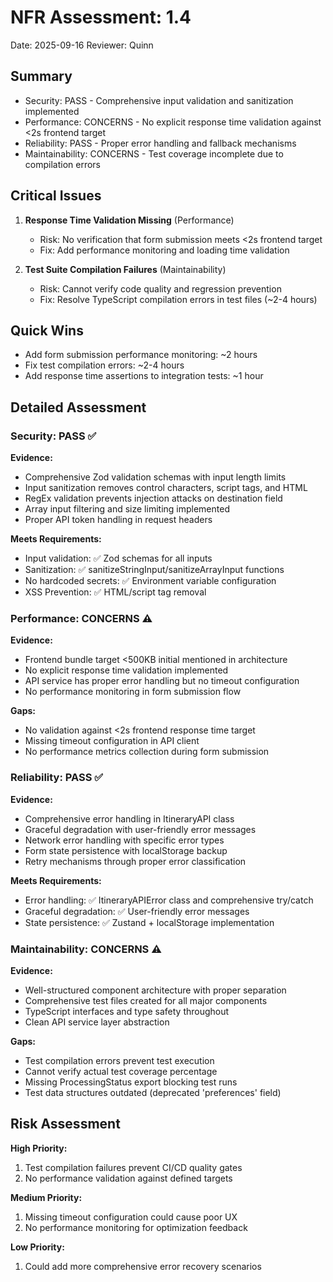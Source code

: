 # NFR Assessment: 1.4

Date: 2025-09-16
Reviewer: Quinn

## Summary

- Security: PASS - Comprehensive input validation and sanitization implemented
- Performance: CONCERNS - No explicit response time validation against <2s frontend target
- Reliability: PASS - Proper error handling and fallback mechanisms
- Maintainability: CONCERNS - Test coverage incomplete due to compilation errors

## Critical Issues

1. **Response Time Validation Missing** (Performance)
   - Risk: No verification that form submission meets <2s frontend target
   - Fix: Add performance monitoring and loading time validation

2. **Test Suite Compilation Failures** (Maintainability)
   - Risk: Cannot verify code quality and regression prevention
   - Fix: Resolve TypeScript compilation errors in test files (~2-4 hours)

## Quick Wins

- Add form submission performance monitoring: ~2 hours
- Fix test compilation errors: ~2-4 hours  
- Add response time assertions to integration tests: ~1 hour

## Detailed Assessment

### Security: PASS ✅
**Evidence:**
- Comprehensive Zod validation schemas with input length limits
- Input sanitization removes control characters, script tags, and HTML
- RegEx validation prevents injection attacks on destination field
- Array input filtering and size limiting implemented
- Proper API token handling in request headers

**Meets Requirements:**
- Input validation: ✅ Zod schemas for all inputs
- Sanitization: ✅ sanitizeStringInput/sanitizeArrayInput functions
- No hardcoded secrets: ✅ Environment variable configuration
- XSS Prevention: ✅ HTML/script tag removal

### Performance: CONCERNS ⚠️
**Evidence:**
- Frontend bundle target <500KB initial mentioned in architecture
- No explicit response time validation implemented
- API service has proper error handling but no timeout configuration
- No performance monitoring in form submission flow

**Gaps:**
- No validation against <2s frontend response time target
- Missing timeout configuration in API client
- No performance metrics collection during form submission

### Reliability: PASS ✅
**Evidence:**
- Comprehensive error handling in ItineraryAPI class
- Graceful degradation with user-friendly error messages
- Network error handling with specific error types
- Form state persistence with localStorage backup
- Retry mechanisms through proper error classification

**Meets Requirements:**
- Error handling: ✅ ItineraryAPIError class and comprehensive try/catch
- Graceful degradation: ✅ User-friendly error messages
- State persistence: ✅ Zustand + localStorage implementation

### Maintainability: CONCERNS ⚠️
**Evidence:**
- Well-structured component architecture with proper separation
- Comprehensive test files created for all major components
- TypeScript interfaces and type safety throughout
- Clean API service layer abstraction

**Gaps:**
- Test compilation errors prevent test execution
- Cannot verify actual test coverage percentage
- Missing ProcessingStatus export blocking test runs
- Test data structures outdated (deprecated 'preferences' field)

## Risk Assessment

**High Priority:**
1. Test compilation failures prevent CI/CD quality gates
2. No performance validation against defined targets

**Medium Priority:**
1. Missing timeout configuration could cause poor UX
2. No performance monitoring for optimization feedback

**Low Priority:**
1. Could add more comprehensive error recovery scenarios